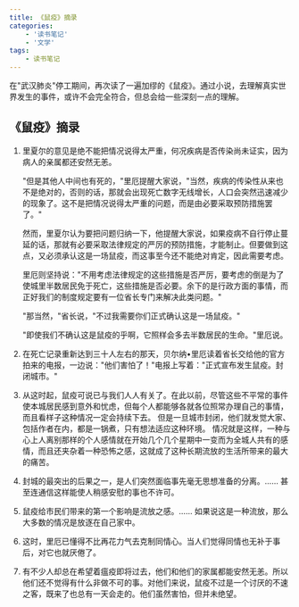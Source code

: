 ```yaml
---
title: 《鼠疫》摘录
categories:
    - '读书笔记'
    - '文学'
tags:
    - 读书笔记
---
```


在"武汉肺炎"停工期间，再次读了一遍加缪的《鼠疫》。通过小说，去理解真实世界发生的事件，或许不会完全符合，但总会给一些深刻一点的理解。

<!--more-->

## 《鼠疫》摘录

1. 里夏尔的意见是绝不能把情况说得太严重，何况疾病是否传染尚未证实，因为病人的亲属都还安然无恙。

   "但是其他人中间也有死的，"里厄提醒大家说，"当然，疾病的传染性从来也不是绝对的，否则的话，那就会出现死亡数字无线增长，人口会突然迅速减少的现象了。这不是把情况说得太严重的问题，而是由必要采取预防措施罢了。"

   然而，里夏尔认为要把问题归纳一下，他提醒大家说，如果疫病不自行停止蔓延的话，那就有必要采取法律规定的严厉的预防措施，才能制止。但要做到这点，又必须承认这是一场鼠疫，而这事至今还不能绝对肯定，因此需要考虑。

   里厄则坚持说："不用考虑法律规定的这些措施是否严厉，要考虑的倒是为了使城里半数居民免于死亡，这些措施是否必要。余下的是行政方面的事情，而正好我们的制度规定要有一位省长专门来解决此类问题。"

   "那当然，"省长说，"不过我需要你们正式确认这是一场鼠疫。"

   "即使我们不确认这是鼠疫的乎啊，它照样会多去半数居民的生命。"里厄说。

2. 在死亡记录重新达到三十人左右的那天，贝尔纳•里厄读着省长交给他的官方拍来的电报，一边说："他们害怕了！"电报上写着："正式宣布发生鼠疫。封闭城市。"

3. 从这时起，鼠疫可说已与我们人人有关了。在此以前，尽管这些不平常的事件使本城居民感到意外和忧虑，但每个人都能够各就各位照常办理自己的事情，而且看样子这种情况一定会持续下去。
   但是一旦城市封闭，他们就发觉大家、包括作者在内，都是一锅煮，只有想法适应这种环境。
   情况就是这样，一种与心上人离别那样的个人感情就在开始几个几个星期中一变而为全城人共有的感情，而且还夹杂着一种恐怖之感，这就成了这种长期流放的生活所带来的最大的痛苦。

4. 封城的最突出的后果之一，是人们突然面临事先毫无思想准备的分离。……
   甚至连通信这样能使人稍感安慰的事也不许可。

5. 鼠疫给市民们带来的第一个影响是流放之感。……
   如果说这是一种流放，那么大多数的情况是放逐在自己家中。

6. 这时，里厄已懂得不比再花力气去克制同情心。当人们觉得同情也无补于事后，对它也就厌倦了。

7. 有不少人却总在希望着瘟疫即将过去，他们和他们的家属都能安然无恙。所以他们还不觉得有什么非做不可的事。对他们来说，鼠疫不过是一个讨厌的不速之客，既来了也总有一天会走的。他们虽然害怕，但并未绝望。